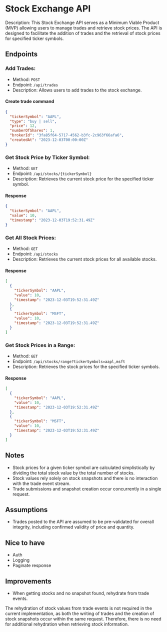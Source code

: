 # Stock Exchange API

Description:
This Stock Exchange API serves as a Minimum Viable Product (MVP) allowing users to manage trades and retrieve stock prices. The API is designed to facilitate the addition of trades and the retrieval of stock prices for specified ticker symbols.

## Endpoints

### Add Trades:

- Method: `POST`
- Endpoint: `/api/trades`
- Description: Allows users to add trades to the stock exchange.

#### Create trade command

```json
{
  "tickerSymbol": "AAPL",
  "type": "buy | sell",
  "price": 12,
  "numberOfShares": 1,
  "brokerId": "3fa85f64-5717-4562-b3fc-2c963f66afa6",
  "createdAt": "2023-12-03T00:00:00Z"
}
```

### Get Stock Price by Ticker Symbol:

- Method: `GET`
- Endpoint: `/api/stocks/{tickerSymbol}`
- Description: Retrieves the current stock price for the specified ticker symbol.

#### Response

```json
{
  "tickerSymbol": "AAPL",
  "value": 10,
  "timestamp": "2023-12-03T19:52:31.49Z"
}
```

### Get All Stock Prices:

- Method: `GET`
- Endpoint: `/api/stocks`
- Description: Retrieves the current stock prices for all available stocks.

#### Response

```json
[
  {
    "tickerSymbol": "AAPL",
    "value": 10,
    "timestamp": "2023-12-03T19:52:31.49Z"
  },
  {
    "tickerSymbol": "MSFT",
    "value": 10,
    "timestamp": "2023-12-03T19:52:31.49Z"
  }
]
```

### Get Stock Prices in a Range:

- Method: `GET`
- Endpoint: `/api/stocks/range?tickerSymbols=aapl,msft`
- Description: Retrieves the stock prices for the specified ticker symbols.

#### Response

```json
[
  {
    "tickerSymbol": "AAPL",
    "value": 10,
    "timestamp": "2023-12-03T19:52:31.49Z"
  },
  {
    "tickerSymbol": "MSFT",
    "value": 10,
    "timestamp": "2023-12-03T19:52:31.49Z"
  }
]
```

## Notes

- Stock prices for a given ticker symbol are calculated simplistically by dividing the total stock value by the total number of stocks.
- Stock values rely solely on stock snapshots and there is no interaction with the trade event stream.
- Trade submissions and snapshot creation occur concurrently in a single request.

## Assumptions

- Trades posted to the API are assumed to be pre-validated for overall integrity, including confirmed validity of price and quantity.

## Nice to have

- Auth
- Logging
- Paginate response

## Improvements

- When getting stocks and no snapshot found, rehydrate from trade events.

The rehydration of stock values from trade events is not required in the current implementation, as both the writing of trades and the creation of stock snapshots occur within the same request. Therefore, there is no need for additional rehydration when retrieving stock information.
